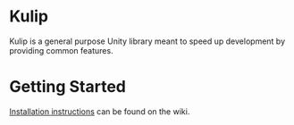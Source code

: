 # Kulip

Kulip is a general purpose Unity library meant to speed up development by providing common features.

# Getting Started

[Installation instructions](/wiki/Installation) can be found on the wiki.
